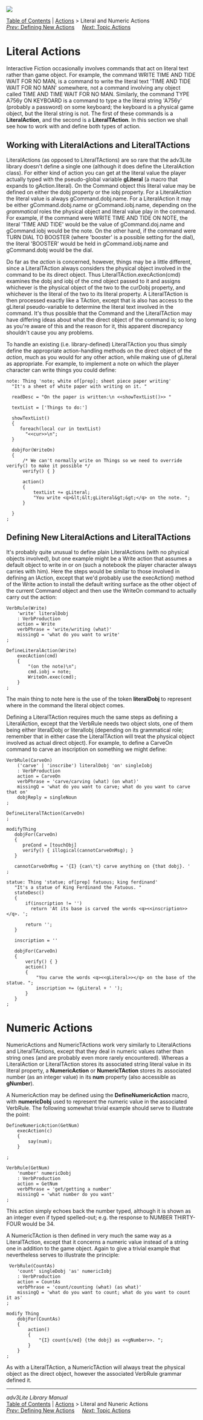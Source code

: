 ![](topbar.jpg)

[Table of Contents](toc.htm) \| [Actions](action.htm) \> Literal and
Numeric Actions  
[*Prev:* Defining New Actions](define.htm)     [*Next:* Topic
Actions](topicact.htm)    

# Literal Actions

Interactive Fiction occasionally involves commands that act on literal
text rather than game object. For example, the command WRITE TIME AND
TIDE WAIT FOR NO MAN, is a command to write the literal text 'TIME AND
TIDE WAIT FOR NO MAN' somewhere, not a command involving any object
called TIME AND TIME WAIT FOR NO MAN. Similarly, the command TYPE A756y
ON KEYBOARD is a command to type a the literal string 'A756y' (probably
a password) on some keyboard; the keyboard is a physical game object,
but the literal string is not. The first of these commands is a
**LiteralAction**, and the second is a **LiteralTAction**. In this
section we shall see how to work with and define both types of action.

## Working with LiteralActions and LiteralTActions

LiteralActions (as opposed to LiteralTActions) are so rare that the
adv3Lite library doesn't define a single one (although it does define
the LiteralAction class). For either kind of action you can get at the
literal value the player actually typed with the pseudo-global variable
**gLiteral** (a macro that expands to gAction.literal). On the Command
object this literal value may be defined on either the dobj property or
the iobj property. For a LiteralAction the literal value is always
gCommand.dobj.name. For a LiteralAction it may be either
gCommand.dobj.name or gCommand.iobj.name, depending on the *grammatical*
roles the physical object and literal value play in the command. For
example, if the command were WRITE TIME AND TIDE ON NOTE, the literal
'TIME AND TIDE' would be the value of gCommand.doj.name and
gCommand.iobj would be the note. On the other hand, if the command were
TURN DIAL TO BOOSTER (where 'booster' is a possible setting for the
dial), the literal 'BOOSTER' would be held in gCommand.iobj.name and
gCommand.dobj would be the dial.

Do far as the *action* is concerned, however, things may be a little
different, since a LiteralTAction always considers the physical object
involved in the command to be its direct object. Thus
LiteralTAction.execAction(cmd) examines the dobj and iobj of the cmd
object passed to it and assigns whichever is the physical object of the
two to the curDobj property, and whichever is the literal of the two to
its literal property. A LiteralTAction is then processed exactly like a
TAction, except that is also has access to the gLiteral pseudo-variable
to determine the literal text involved in the command. It's thus
possible that the Command and the LiteralTAction may have differing
ideas about what the direct object of the command is; so long as you're
aware of this and the reason for it, this apparent discrepancy shouldn't
cause you any problems.

To handle an existing (i.e. library-defined) LiteralTAction you thus
simply define the appropriate action-handling methods on the direct
object of the *action*, much as you would for any other action, while
making use of gLiteral as appropriate. For example, to implement a note
on which the player character can write things you could define:

    note: Thing 'note; white of[prep]; sheet piece paper writing' 
      "It's a sheet of white paper with writing on it. "
      
      readDesc = "On the paper is written:\n <<showTextList()>> "

      textList = ['Things to do:']
      
      showTextList()
      {
         foreach(local cur in textList)
           "<<cur>>\n";
      }

      dobjFor(WriteOn)
      {
          /* We can't normally write on Things so we need to override verify() to make it possible */
          verify() { } 
          
          action()
          {
              textList += gLiteral;
              "You write <q>&lt;&lt;gLiteral&gt;&gt;</q> on the note. ";
          }
          
      }  
    ;

  

## Defining New LiteralActions and LiteralTActions

It's probably quite unusual to define plain LiteralActions (with no
physical objects involved), but one example might be a Write action that
assumes a default object to write in or on (such a notebook the player
character always carries with him). Here the steps would be similar to
those involved in defining an IAction, except that we'd probably use the
execAction() method of the Write action to install the default writing
surface as the other object of the current Command object and then use
the WriteOn command to actually carry out the action:

    VerbRule(Write)
        'write' literalDobj
        : VerbProduction
        action = Write
        verbPhrase = 'write/writing (what)'
        missingQ = 'what do you want to write'
    ;

    DefineLiteralAction(Write)
        execAction(cmd)
        {
            "(on the note)\n";
            cmd.iobj = note;
            WriteOn.exec(cmd);
        }
    ;

The main thing to note here is the use of the token **literalDobj** to
represent where in the command the literal object comes.

Defining a LiteralTAction requires much the same steps as defining a
LiteralAction, except that the VerbRule needs two object slots, one of
them being either literalDobj or literalIobj (depending on its
grammatical role; remember that in either case the LiteralTAction will
treat the physical object involved as actual direct object). For
example, to define a CarveOn command to carve an inscription on
something we might define:

    VerbRule(CarveOn)
        ('carve' | 'inscribe') literalDobj 'on' singleIobj
        : VerbProduction
        action = CarveOn
        verbPhrase = 'carve/carving (what) (on what)'
        missingQ = 'what do you want to carve; what do you want to carve that on'
        dobjReply = singleNoun
    ;  
      
    DefineLiteralTAction(CarveOn)
    ;

    modifyThing
       dobjFor(CarveOn)
       {
          preCond = [touchObj]
          verify() { illogical(cannotCarveOnMsg); }
       }
       
       cannotCarveOnMsg = '{I} {can\'t} carve anything on {that dobj}. '
    ;

    statue: Thing 'statue; of[prep] fatuous; king ferdinand'
       "It's a statue of King Ferdinand the Fatuous. "
       stateDesc()
       {
           if(inscription != '')
             return 'At its base is carved the words <q><<inscription>></q>. ';
             
           return '';  
       }

       inscription = ''
       
       dobjFor(CarveOn)
       {
           verify() { }
           action()
           {
               "You carve the words <q><<gLiteral>></q> on the base of the statue. ";
               inscription += (gLiteral + ' ');
           }
       }
    ;

  

# Numeric Actions

NumericActions and NumericTActions work very similarly to LiteralActions
and LiteralTActions, except that they deal in numeric values rather than
string ones (and are probably even more rarely encountered). Whereas a
LiteralAction or LiteralTAction stores its associated string literal
value in its literal property, a **NumericAction** or **NumericTAction**
stores its associated number (as an integer value) in its **num**
property (also accessible as **gNumber**).

A NumericAction may be defined using the **DefineNumericAction** macro,
with **numericDobj** used to represent the numeric value in the
associated VerbRule. The following somewhat trivial example should serve
to illustrate the point:

    DefineNumericAction(GetNum)
        execAction(c)
        {
            say(num);
        } 
        
    ;

    VerbRule(GetNum)
        'number' numericDobj
        : VerbProduction
        action = GetNum
        verbPhrase = 'get/getting a number'
        missingQ = 'what number do you want'
    ;
     

This action simply echoes back the number typed, although it is shown as
an integer even if typed spelled-out; e.g. the response to NUMBER
THIRTY-FOUR would be 34.

A NumericTAction is then defined in very much the same way as a
LiteralTAction, except that it concerns a numeric value instead of a
string one in addition to the game object. Again to give a trivial
example that nevertheless serves to illustrate the principle:

     VerbRule(CountAs)
        'count' singleDobj 'as' numericIobj
        : VerbProduction
        action = CountAs
        verbPhrase = 'count/counting (what) (as what)'
        missingQ = 'what do you want to count; what do you want to count it as'
    ;

    modify Thing
        dobjFor(CountAs)
        {
            action()
            {
                "{I} count{s/ed} {the dobj} as <<gNumber>>. ";
            }
        }
    ;
     

As with a LiteralTAction, a NumericTAction will always treat the
physical object as the direct object, however the associated VerbRule
grammar defined it.

------------------------------------------------------------------------

*adv3Lite Library Manual*  
[Table of Contents](toc.htm) \| [Actions](action.htm) \> Literal and
Nuneric Actions  
[*Prev:* Defining New Actions](define.htm)     [*Next:* Topic
Actions](topicact.htm)    
